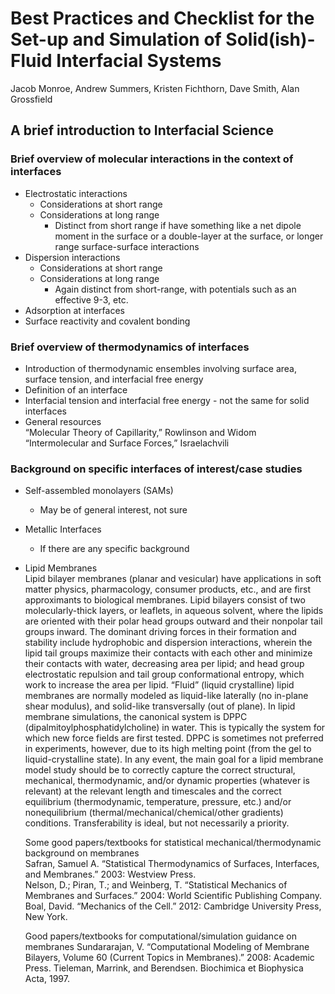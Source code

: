 # Best Practices and Checklist for the Set-up and Simulation of Solid(ish)-Fluid Interfacial Systems

Jacob Monroe, Andrew Summers, Kristen Fichthorn, Dave Smith, Alan Grossfield

## A brief introduction to Interfacial Science

### Brief overview of molecular interactions in the context of interfaces
* Electrostatic interactions
  * Considerations at short range
  * Considerations at long range
    * Distinct from short range if have something like a net dipole moment in the surface or a double-layer at the surface, or longer range surface-surface interactions
* Dispersion interactions
  * Considerations at short range
  * Considerations at long range 
    * Again distinct from short-range, with potentials such as an effective 9-3, etc.
* Adsorption at interfaces
* Surface reactivity and covalent bonding

### Brief overview of thermodynamics of interfaces
* Introduction of thermodynamic ensembles involving surface area, surface tension, and interfacial free energy
* Definition of an interface 
* Interfacial tension and interfacial free energy - not the same for solid interfaces
* General resources  
  “Molecular Theory of Capillarity,” Rowlinson and Widom  
  “Intermolecular and Surface Forces,” Israelachvili

### Background on specific interfaces of interest/case studies
* Self-assembled monolayers (SAMs)
  * May be of general interest, not sure
* Metallic Interfaces
  * If there are any specific background 
* Lipid Membranes  
  Lipid bilayer membranes (planar and vesicular) have applications in soft matter physics, pharmacology, consumer products, etc., and are first approximants to biological membranes. Lipid bilayers consist of two molecularly-thick layers, or leaflets, in aqueous solvent, where the lipids are oriented with their polar head groups outward and their nonpolar tail groups inward. The dominant driving forces in their formation and stability include hydrophobic and dispersion interactions, wherein the lipid tail groups maximize their contacts with each other and minimize their contacts with water, decreasing area per lipid; and head group electrostatic repulsion and tail group conformational entropy, which work to increase the area per lipid. “Fluid” (liquid crystalline) lipid membranes are normally modeled as liquid-like laterally (no in-plane shear modulus), and solid-like transversally (out of plane). In lipid membrane simulations, the canonical system is DPPC (dipalmitoylphosphatidylcholine) in water. This is typically the system for which new force fields are first tested. DPPC is sometimes not preferred in experiments, however, due to its high melting point (from the gel to liquid-crystalline state). In any event, the main goal for a lipid membrane model study should be to correctly capture the correct structural, mechanical, thermodynamic, and/or dynamic properties (whatever is relevant) at the relevant length and timescales and the correct equilibrium (thermodynamic, temperature, pressure, etc.) and/or nonequilibrium (thermal/mechanical/chemical/other gradients) conditions. Transferability is ideal, but not necessarily a priority.  

  Some good papers/textbooks for statistical mechanical/thermodynamic background on membranes  
      Safran, Samuel A. “Statistical Thermodynamics of Surfaces, Interfaces, and Membranes.” 2003: Westview Press.  
      Nelson, D.; Piran, T.; and Weinberg, T. “Statistical Mechanics of Membranes and Surfaces.” 2004: World Scientific Publishing Company.
      Boal, David. “Mechanics of the Cell.” 2012: Cambridge University Press, New York.  
 
  Good papers/textbooks for computational/simulation guidance on membranes
      Sundararajan, V. “Computational Modeling of Membrane Bilayers, Volume 60 (Current Topics in Membranes).” 2008: Academic Press.
      Tieleman, Marrink, and Berendsen. Biochimica et Biophysica Acta, 1997.
